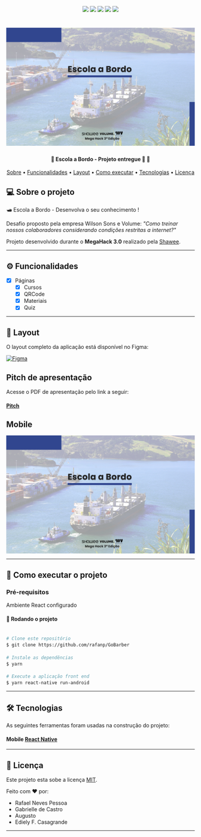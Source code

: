 <p align="center">

  <img src="https://img.shields.io/static/v1?label=&message=React&color=7159c1&style=for-the-badge&logo=react"/>

  <img src="https://img.shields.io/static/v1?label=&message=ReactNative&color=7159c1&style=for-the-badge&logo=reactnative"/>

  <img src="https://img.shields.io/static/v1?label=&message=Typescript&color=007ACC&style=for-the-badge&logo=typescript"/>

  <img src="https://img.shields.io/static/v1?label=&message=Javascript&color=7159c1&style=for-the-badge&logo=javascript"/>

  <img src="https://img.shields.io/static/v1?label=&message=Node.js&color=7159c1&style=for-the-badge&logo=node.js"/>

</p>
<h1 align="center">
    <img alt="EscolaABordo" title="EscolaABordo" src="./src/assets/cover.png" />
</h1>

<h4 align="center">
	🚧  Escola a Bordo - Projeto entregue 🚀 🚧
</h4>

<p align="center">
 <a href="#-sobre-o-projeto">Sobre</a> •
 <a href="#-funcionalidades">Funcionalidades</a> •
 <a href="#-layout">Layout</a> •
 <a href="#-como-executar-o-projeto">Como executar</a> •
 <a href="#-tecnologias">Tecnologias</a> •
 <a href="#user-content--licença">Licença</a>
</p>


## 💻 Sobre o projeto

🛥️ Escola a Bordo - Desenvolva o seu conhecimento !

Desafio proposto pela empresa Wilson Sons e Volume:
*"Como treinar nossos colaboradores considerando condições restritas a internet?"*

Projeto desenvolvido durante o **MegaHack 3.0** realizado pela [Shawee](https://shawee.io/pt/).

---

## ⚙️ Funcionalidades

- [x] Páginas
  - [x] Cursos
  - [x] QRCode
  - [x] Materiais
  - [x] Quiz

---

## 🎨 Layout

O layout completo da aplicação está disponível no Figma:

<a href="https://www.figma.com/file/3NRdIoylPHnaGxVVDhLIyc/Escola-a-Bordo?node-id=0%3A1](https://www.figma.com/file/3NRdIoylPHnaGxVVDhLIyc/Escola-a-Bordo?node-id=0%3A1">
  <img alt="Figma" src="https://img.shields.io/badge/Acessar%20Layout%20-Figma-%2304D361">
</a>


## Pitch de apresentação

Acesse o PDF de apresentação pelo link a seguir:

#### [Pitch](https://drive.google.com/file/d/14XaHyLhArcnJ5WDe61pvURuOQfaNof_g/view?usp=sharing) 


## Mobile

<p align="center" style="display: flex; align-items: flex-start; justify-content: center;">
  <img alt="escola-a-bordo" title="#escola-a-bordo" src="./src/assets/cover.png">

</p>

---

## 🚀 Como executar o projeto

### Pré-requisitos

Ambiente React configurado

#### 🎲 Rodando o projeto

```bash

# Clone este repositório
$ git clone https://github.com/rafanp/GoBarber

# Instale as dependências
$ yarn

# Execute a aplicação front end
$ yarn react-native run-android

```
---

## 🛠 Tecnologias

As seguintes ferramentas foram usadas na construção do projeto:

#### **Mobile**  [React Native](https://reactnative.dev/) 

---

## 📝 Licença

Este projeto esta sobe a licença [MIT](./LICENSE).

Feito com ❤️ por:
 - Rafael Neves Pessoa
 - Gabrielle de Castro
 - Augusto
 - Ediely F. Casagrande
---